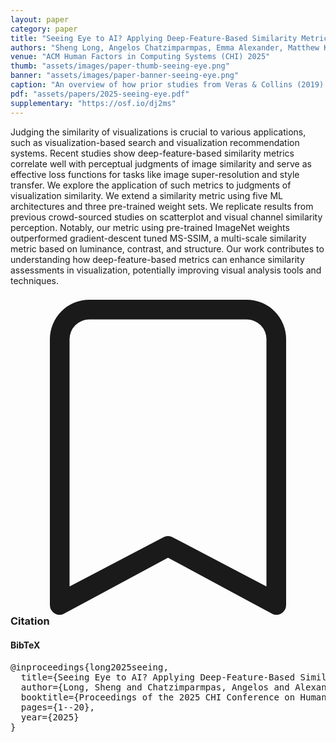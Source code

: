 ```yaml
---
layout: paper
category: paper
title: "Seeing Eye to AI? Applying Deep-Feature-Based Similarity Metrics to Information Visualization"
authors: "Sheng Long, Angelos Chatzimparmpas, Emma Alexander, Matthew Kay, Jessica Hullman"
venue: "ACM Human Factors in Computing Systems (CHI) 2025"
thumb: "assets/images/paper-thumb-seeing-eye.png"
banner: "assets/images/paper-banner-seeing-eye.png"
caption: "An overview of how prior studies from Veras & Collins (2019) and Demiralp et al. (2016) were conceptually replicated and compared using deep-feature-based similarity metrics in this work."
pdf: "assets/papers/2025-seeing-eye.pdf"
supplementary: "https://osf.io/dj2ms"
---
```


<!-- abstract -->

Judging the similarity of visualizations is crucial to various applications, such as visualization-based search and visualization recommendation systems. Recent studies show deep-feature-based similarity metrics correlate well with perceptual judgments of image similarity and serve as effective loss functions for tasks like image super-resolution and style transfer. We explore the application of such metrics to judgments of visualization similarity. We extend a similarity metric using five ML architectures and three pre-trained weight sets. We replicate results from previous crowd-sourced studies on scatterplot and visual channel similarity perception. Notably, our metric using pre-trained ImageNet weights outperformed gradient-descent tuned MS-SSIM, a multi-scale similarity metric based on luminance, contrast, and structure. Our work contributes to understanding how deep-feature-based metrics can enhance similarity assessments in visualization, potentially improving visual analysis tools and techniques.

<h3><svg xmlns="http://www.w3.org/2000/svg" fill="currentColor" class="bi bi-bookmark" viewBox="0 0 16 16">
  <path d="M2 2a2 2 0 0 1 2-2h8a2 2 0 0 1 2 2v13.5a.5.5 0 0 1-.777.416L8 13.101l-5.223 2.815A.5.5 0 0 1 2 15.5V2zm2-1a1 1 0 0 0-1 1v12.566l4.723-2.482a.5.5 0 0 1 .554 0L13 14.566V2a1 1 0 0 0-1-1H4z"/>
</svg> Citation</h3>
<div class="bibtex">
<!-- bibtex -->
<h4>BibTeX</h4>
<pre>
@inproceedings{long2025seeing,
  title={Seeing Eye to AI? Applying Deep-Feature-Based Similarity Metrics to Information Visualization},
  author={Long, Sheng and Chatzimparmpas, Angelos and Alexander, Emma and Kay, Matthew and Hullman, Jessica},
  booktitle={Proceedings of the 2025 CHI Conference on Human Factors in Computing Systems},
  pages={1--20},
  year={2025}
}
</pre>
</div>
